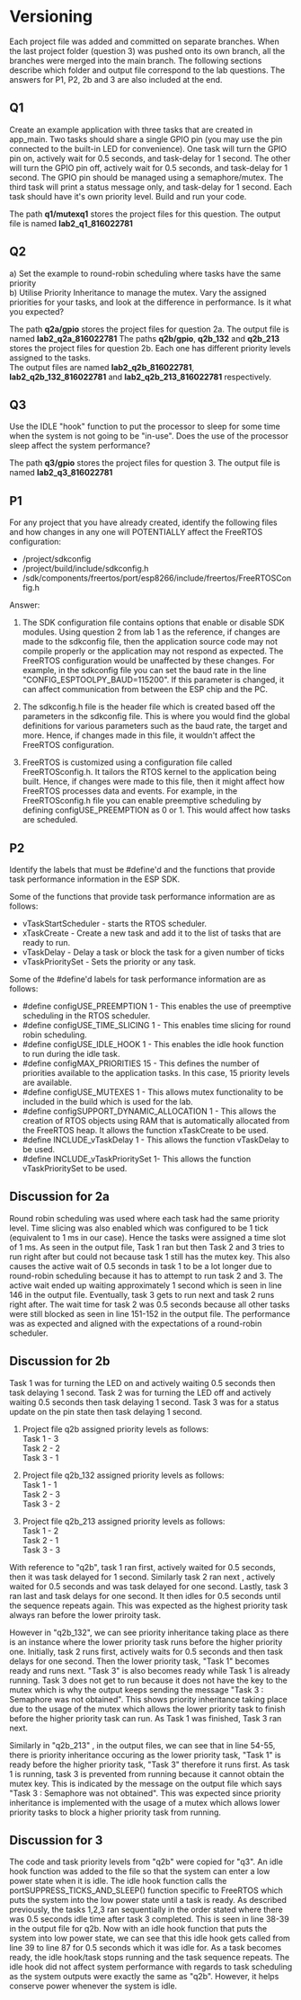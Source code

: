 # **Versioning** 
Each project file was added and committed on separate branches. When the last project folder (question 3) was pushed onto its own branch, all the branches were merged
into the main branch. The following sections describe which folder and output file correspond to the lab questions. The answers for P1, P2, 2b and 3 are also included at the end.
## **Q1**
Create an example application with three tasks that are created in app_main. Two tasks should share a single GPIO pin (you may use the pin connected to the built-in LED for convenience). One task will turn the GPIO pin on, actively wait for 0.5 seconds, and task-delay for 1 second. The other will turn the GPIO pin off, actively wait for 0.5 seconds, and task-delay for 1 second. The GPIO pin should be managed using a semaphore/mutex. The third task will print a status message only, and task-delay for 1 second. Each task should have it's own priority level. Build and run your code.

The path **q1/mutexq1** stores the project files for this question. The output file is named **lab2_q1_816022781**

## **Q2**
a) Set the example to round-robin scheduling where tasks have the same priority\
b) Utilise Priority Inheritance to manage the mutex. Vary the assigned priorities for your tasks, and look at the difference in performance.
Is it what you expected?

The path **q2a/gpio** stores the project files for question 2a. The output file is named **lab2_q2a_816022781**
The paths **q2b/gpio**, **q2b_132** and **q2b_213** stores the project files for question 2b. Each one has different priority levels assigned to the tasks.\
The output files are named **lab2_q2b_816022781**, **lab2_q2b_132_816022781** and **lab2_q2b_213_816022781** respectively.

## **Q3**
Use the IDLE "hook" function to put the processor to sleep for some time when the system is not going to be "in-use". Does the use of the processor 
sleep affect the system performance?

The path **q3/gpio** stores the project files for question 3. The output file is named **lab2_q3_816022781**

## **P1**
For any project that you have already created, identify the following files and how changes in any one will POTENTIALLY affect the FreeRTOS configuration:
- /project/sdkconfig
- /project/build/include/sdkconfig.h
- /sdk/components/freertos/port/esp8266/include/freertos/FreeRTOSConfig.h

Answer:
1. The SDK configuration file contains options that enable or disable SDK modules. Using question 2 from lab 1 as the reference, if changes are made to the sdkconfig file, 
then the application source code may not compile properly or the application may not respond as expected. The FreeRTOS configuration would be unaffected by these changes.
For example, in the sdkconfig file you can set the baud rate in the line "CONFIG_ESPTOOLPY_BAUD=115200". If this parameter is changed, it can affect communication from between the ESP chip and the PC.

2. The sdkconfig.h file is the header file which is created based off the parameters in the sdkconfig file. This is where you would find the global definitions for various parameters such as the baud rate, the target and more.
Hence, if changes made in this file, it wouldn't affect the FreeRTOS configuration.

3. FreeRTOS is customized using a configuration file called FreeRTOSconfig.h. It tailors the RTOS kernel to the application
being built. Hence, if changes were made to this file, then it might affect how FreeRTOS processes data and events. For example,
in the FreeRTOSconfig.h file you can enable preemptive scheduling by defining configUSE_PREEMPTION as 0 or 1. This would affect how tasks are scheduled.

## **P2**
Identify the labels that must be #define'd and the functions that provide task performance information in the ESP SDK.

Some of the functions that provide task performance information are as follows:
- vTaskStartScheduler - starts the RTOS scheduler.
- xTaskCreate - Create a new task and add it to the list of tasks that are ready to run.
- vTaskDelay - Delay a task or block the task for a given number of ticks
- vTaskPrioritySet - Sets the priority or any task.

Some of the #define'd labels for task performance information are as follows:
- #define configUSE_PREEMPTION 1 - This enables the use of preemptive scheduling in the RTOS scheduler.
- #define configUSE_TIME_SLICING 1 - This enables time slicing for round robin scheduling.
- #define configUSE_IDLE_HOOK 1 - This enables the idle hook function to run during the idle task.
- #define configMAX_PRIORITIES 15 - This defines the number of priorities available to the application tasks. In this case, 15 priority levels are available.
- #define configUSE_MUTEXES 1 - This allows mutex functionality to be included in the build which is used for the lab.
- #define configSUPPORT_DYNAMIC_ALLOCATION 1 - This allows the creation of RTOS objects using RAM that is automatically allocated from the FreeRTOS heap. It allows the function
xTaskCreate to be used.
- #define INCLUDE_vTaskDelay 1 - This allows the function vTaskDelay to be used.
- #define INCLUDE_vTaskPrioritySet 1- This allows the function vTaskPrioritySet to be used.

## **Discussion for 2a** 

Round robin scheduling was used where each task had the same priority level. Time slicing was also enabled which was configured to be 1 tick (equivalent to 1 ms in our case). Hence the tasks were assigned a time slot of 1 ms. As seen in the output file, Task 1 ran but then Task 2 and 3 tries to run right after but could not because task 1 still has the mutex key. This also causes the active wait of 0.5 seconds in task 1 to be a lot longer due to round-robin scheduling because it has to attempt to run task 2 and 3. The active wait ended up waiting approximately 1 second which is seen in line 146 in the output file. Eventually, task 3 gets to run next and task 2 runs right after. The wait time for task 2 was 0.5 seconds because all other tasks were still blocked as seen in line 151-152 in the output file. The performance was as expected and aligned with the expectations of a round-robin scheduler.

## **Discussion for 2b** 
Task 1 was for turning the LED on and actively waiting 0.5 seconds then task delaying 1 second.
Task 2 was for turning the LED off and actively waiting 0.5 seconds then task delaying 1 second.
Task 3 was for a status update on the pin state then task delaying 1 second.

1. Project file q2b assigned priority levels as follows:\
Task 1 - 3\
Task 2 - 2\
Task 3 - 1

2. Project file q2b_132 assigned priority levels as follows:\
Task 1 - 1\
Task 2 - 3\
Task 3 - 2

3. Project file q2b_213 assigned priority levels as follows:\
Task 1 - 2\
Task 2 - 1\
Task 3 - 3

With reference to "q2b", task 1 ran first, actively waited for 0.5 seconds, then it was task delayed for 1 second. Similarly task 2 ran next , actively waited for 0.5 seconds and was task delayed for one second. Lastly, task 3 ran last and task delays for one second. It then idles for 0.5 seconds until the sequence repeats again. This was expected as the highest priority task always ran before the lower priroity task.

However in "q2b_132", we can see priority inheritance taking place as there is an instance where the lower priority task runs before the higher priority one. Initially, task 2 runs first, actively waits for 0.5 seconds and then task delays for one second. Then the lower priority task, "Task 1" becomes ready and runs next. "Task 3" is also becomes ready while Task 1 is already running. Task 3 does not get to run because it does not have the key to the mutex which is why the output keeps sending the message "Task 3 : Semaphore was not obtained". This shows priority inheritance taking place due to the usage of the mutex which allows the lower priority task to finish before the higher priority task can run. As Task 1 was finished, Task 3 ran next.

Similarly in "q2b_213" , in the output files, we can see that in line 54-55, there is priority inheritance occuring as the lower priority task, "Task 1" is ready before the higher priority task, "Task 3" therefore it runs first. As task 1 is running, task 3 is prevented from running because it cannot obtain the mutex key. This is indicated by the message on the output file which says "Task 3 : Semaphore was not obtained". This was expected since priority inheritance is implemented with the usage of a mutex which allows lower priority tasks to block a higher priority task from running.

## **Discussion for 3**

The code and task priority levels from "q2b" were copied for "q3". An idle hook function was added to the file so that the system can enter a low power state when it is idle. The idle hook function calls the portSUPPRESS_TICKS_AND_SLEEP() function specific to FreeRTOS which puts the system into the low power state until a task is ready. As described previously, the tasks 1,2,3 ran sequentially in the order stated where there was 0.5 seconds idle time after task 3 completed. This is seen in line 38-39 in the output file for q2b. Now with an idle hook function that puts the system into low power state, we can see that this idle hook gets called from line 39 to line 87 for 0.5 seconds which it was idle for. As a task becomes ready, the idle hook/task stops running and the task sequence repeats. The idle hook did not affect system performance with regards to task scheduling as the system outputs were exactly the same as "q2b". However, it helps conserve power whenever the system is idle.
